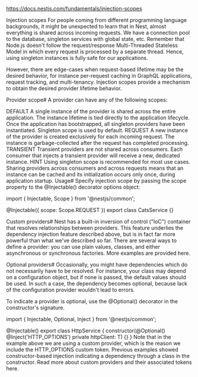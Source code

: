 <https://docs.nestjs.com/fundamentals/injection-scopes>

Injection scopes
For people coming from different programming language backgrounds, it might be unexpected to learn that in Nest, almost everything is shared across incoming requests. We have a connection pool to the database, singleton services with global state, etc. Remember that Node.js doesn't follow the request/response Multi-Threaded Stateless Model in which every request is processed by a separate thread. Hence, using singleton instances is fully safe for our applications.

However, there are edge-cases when request-based lifetime may be the desired behavior, for instance per-request caching in GraphQL applications, request tracking, and multi-tenancy. Injection scopes provide a mechanism to obtain the desired provider lifetime behavior.

Provider scope#
A provider can have any of the following scopes:

DEFAULT A single instance of the provider is shared across the entire application. The instance lifetime is tied directly to the application lifecycle. Once the application has bootstrapped, all singleton providers have been instantiated. Singleton scope is used by default.
REQUEST A new instance of the provider is created exclusively for each incoming request. The instance is garbage-collected after the request has completed processing.
TRANSIENT Transient providers are not shared across consumers. Each consumer that injects a transient provider will receive a new, dedicated instance.
HINT
Using singleton scope is recommended for most use cases. Sharing providers across consumers and across requests means that an instance can be cached and its initialization occurs only once, during application startup.
Usage#
Specify injection scope by passing the scope property to the @Injectable() decorator options object:

import { Injectable, Scope } from '@nestjs/common';

@Injectable({ scope: Scope.REQUEST })
export class CatsService {}

Custom providers#
Nest has a built-in inversion of control ("IoC") container that resolves relationships between providers. This feature underlies the dependency injection feature described above, but is in fact far more powerful than what we've described so far. There are several ways to define a provider: you can use plain values, classes, and either asynchronous or synchronous factories. More examples are provided here.

Optional providers#
Occasionally, you might have dependencies which do not necessarily have to be resolved. For instance, your class may depend on a configuration object, but if none is passed, the default values should be used. In such a case, the dependency becomes optional, because lack of the configuration provider wouldn't lead to errors.

To indicate a provider is optional, use the @Optional() decorator in the constructor's signature.

import { Injectable, Optional, Inject } from '@nestjs/common';

@Injectable()
export class HttpService<T> {
  constructor(@Optional() @Inject('HTTP_OPTIONS') private httpClient: T) {}
}
Note that in the example above we are using a custom provider, which is the reason we include the HTTP_OPTIONS custom token. Previous examples showed constructor-based injection indicating a dependency through a class in the constructor. Read more about custom providers and their associated tokens here.
